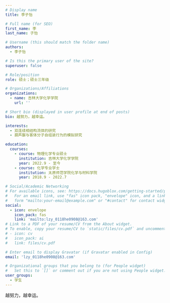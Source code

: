 ```yaml
---
# Display name
title: 李子怡

# Full name (for SEO)
first_name: 李
last_name: 子怡

# Username (this should match the folder name)
authors:
  - 李子怡

# Is this the primary user of the site?
superuser: false

# Role/position
role: 硕士；硕士三年级

# Organizations/Affiliations
organizations:
  - name: 吉林大学化学学院
    url: ''

# Short bio (displayed in user profile at end of posts)
bio: 越努力，越幸运。

interests:
  - 双连续相结构流体的研究
  - 葫芦脲与客体分子自组装行为的模拟研究

education:
  courses:
    - course: 物理化学专业硕士
      institution: 吉林大学化学学院
      year: 2022.9 - 至今
    - course: 化学专业学士
      institution: 太原师范学院化学与材料学院
      year: 2018.9 - 2022.7

# Social/Academic Networking
# For available icons, see: https://docs.hugoblox.com/getting-started/page-builder/#icons
#   For an email link, use "fas" icon pack, "envelope" icon, and a link in the
#   form "mailto:your-email@example.com" or "#contact" for contact widget.
social:
  - icon: envelope
    icon_pack: fas
    link: 'mailto:lzy_0118he0908@163.com'
# Link to a PDF of your resume/CV from the About widget.
# To enable, copy your resume/CV to `static/files/cv.pdf` and uncomment the lines below.
# - icon: cv
#   icon_pack: ai
#   link: files/cv.pdf

# Enter email to display Gravatar (if Gravatar enabled in Config)
email: 'lzy_0118he0908@163.com'

# Organizational groups that you belong to (for People widget)
#   Set this to `[]` or comment out if you are not using People widget.
user_groups:
  - 学生
---
```


越努力，越幸运。
